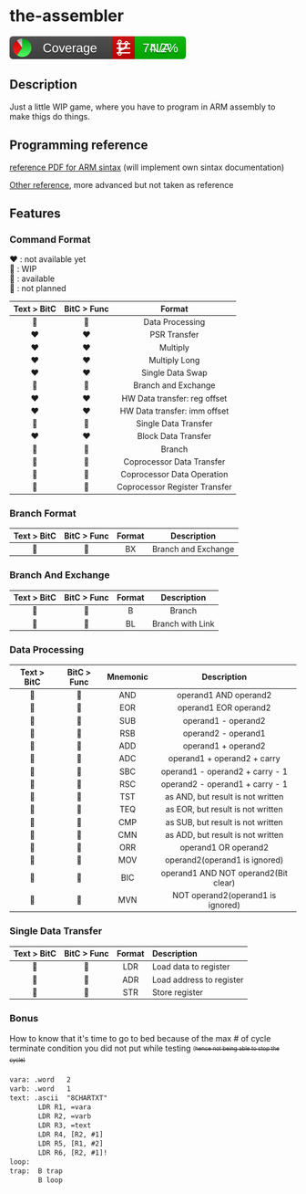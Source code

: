# the-assembler

![Coverage Badge](CodeCoverage/Report/badge_combined.svg)

## Description
Just a little WIP game, where you have to program in ARM assembly to make thigs do things.



## Programming reference

[reference PDF for ARM sintax](https://iitd-plos.github.io/col718/ref/arm-instructionset.pdf#page=3) (will implement own sintax documentation)

[Other reference](https://www.macs.hw.ac.uk/~hwloidl/Courses/F28HS/Docu/DDI0406C_C_arm_architecture_reference_manual.pdf), more advanced but not taken as reference
 


## Features

### Command Format

:heart: : not available yet\
:orange_heart: : WIP\
:green_heart: : available\
:black_heart: : not planned

|  Text > BitC  |  BitC > Func  |            Format             |
| :-----------: | :-----------: | :---------------------------: |
| :green_heart: | :green_heart: |        Data Processing        |
|    :heart:    |    :heart:    |         PSR Transfer          |
|    :heart:    |    :heart:    |           Multiply            |
|    :heart:    |    :heart:    |         Multiply Long         |
|    :heart:    |    :heart:    |       Single Data Swap        |
| :green_heart: | :green_heart: |      Branch and Exchange      |
|    :heart:    |    :heart:    | HW Data transfer: reg offset  |
|    :heart:    |    :heart:    | HW Data transfer: imm offset  |
| :green_heart: | :green_heart: |     Single Data Transfer      |
|    :heart:    |    :heart:    |     Block  Data Transfer      |
| :green_heart: | :green_heart: |            Branch             |
| :black_heart: | :black_heart: |   Coprocessor Data Transfer   |
| :black_heart: | :black_heart: |  Coprocessor Data Operation   |
| :black_heart: | :black_heart: | Coprocessor Register Transfer |

### Branch Format

|  Text > BitC  |  BitC > Func  | Format |     Description     |
| :-----------: | :-----------: | :----: | :-----------------: |
| :green_heart: | :green_heart: |   BX   | Branch and Exchange |

### Branch And Exchange

|  Text > BitC  |  BitC > Func  | Format |   Description    |
| :-----------: | :-----------: | :----: | :--------------: |
| :green_heart: | :green_heart: |   B    |      Branch      |
| :green_heart: | :green_heart: |   BL   | Branch with Link |

### Data Processing

|  Text > BitC  |  BitC > Func  | Mnemonic |             Description              |
| :-----------: | :-----------: | :------: | :----------------------------------: |
| :green_heart: | :green_heart: |   AND    |        operand1 AND operand2         |
| :green_heart: | :green_heart: |   EOR    |        operand1 EOR operand2         |
| :green_heart: | :green_heart: |   SUB    |         operand1 - operand2          |
| :green_heart: | :green_heart: |   RSB    |         operand2 - operand1          |
| :green_heart: | :green_heart: |   ADD    |         operand1 + operand2          |
| :green_heart: | :green_heart: |   ADC    |     operand1 + operand2 + carry      |
| :green_heart: | :green_heart: |   SBC    |   operand1 - operand2 + carry - 1    |
| :green_heart: | :green_heart: |   RSC    |   operand2 - operand1 + carry - 1    |
| :green_heart: | :green_heart: |   TST    |  as AND, but result is not written   |
| :green_heart: | :green_heart: |   TEQ    |  as EOR, but result is not written   |
| :green_heart: | :green_heart: |   CMP    |  as SUB, but result is not written   |
| :green_heart: | :green_heart: |   CMN    |  as ADD, but result is not written   |
| :green_heart: | :green_heart: |   ORR    |         operand1 OR operand2         |
| :green_heart: | :green_heart: |   MOV    |    operand2(operand1 is ignored)     |
| :green_heart: | :green_heart: |   BIC    | operand1 AND NOT operand2(Bit clear) |
| :green_heart: | :green_heart: |   MVN    |  NOT operand2(operand1 is ignored)   |


### Single Data Transfer

|  Text > BitC  |  BitC > Func  | Format | Description              |
| :-----------: | :-----------: | :----: | :----------------------- |
| :green_heart: | :green_heart: |  LDR   | Load data to register    |
| :green_heart: | :green_heart: |  ADR   | Load address to register |
| :green_heart: | :green_heart: |  STR   | Store register           |

### Bonus

How to know that it's time to go to bed because of the max # of cycle terminate condition you did not put while testing <sub><sup>(~~hence not being able to stop the cycle)~~</sup></sub>


```assembly
vara: .word   2         
varb: .word   1         
text: .ascii  "8CHARTXT"  
       LDR R1, =vara    
       LDR R2, =varb    
       LDR R3, =text    
       LDR R4, [R2, #1] 
       LDR R5, [R1, #2] 
       LDR R6, [R2, #1]!
loop:                   
trap:  B trap           
       B loop
```








<!-- ![][OK]

![][WIP]

![][TODO]

![][NODO] -->

<!-- [OK]: https://image.flaticon.com/icons/png/32/3248/3248235.png -->
<!-- ICONS SIMPLE -->
<!-- [OK]: https://image.flaticon.com/icons/png/32/190/190411.png -->
<!-- [WIP]: https://image.flaticon.com/icons/png/32/190/190435.png -->
<!-- [WIP]: https://image.flaticon.com/icons/png/32/190/190420.png
[TODO]: https://image.flaticon.com/icons/png/32/190/190406.png
[NODO]: https://image.flaticon.com/icons/png/32/190/190438.png -->

<!-- rating and validation pack -->

<!-- [OK]: https://image.flaticon.com/icons/png/32/1721/1721945.png -->
[OK]: https://image.flaticon.com/icons/png/32/1722/1722017.png

[WIP]:  https://image.flaticon.com/icons/png/32/1721/1721923.png

[TODO]: https://image.flaticon.com/icons/png/32/3248/3248209.png

<!-- [NODO]: https://image.flaticon.com/icons/png/32/1721/1721955.png -->
[NODO]: https://image.flaticon.com/icons/png/32/1721/1721977.png

[NODO]: https://image.flaticon.com/icons/png/32/3558/3558838.png

<!-- 
![][OK]

![][WIP]

![][TODO]

![][NODO] -->




